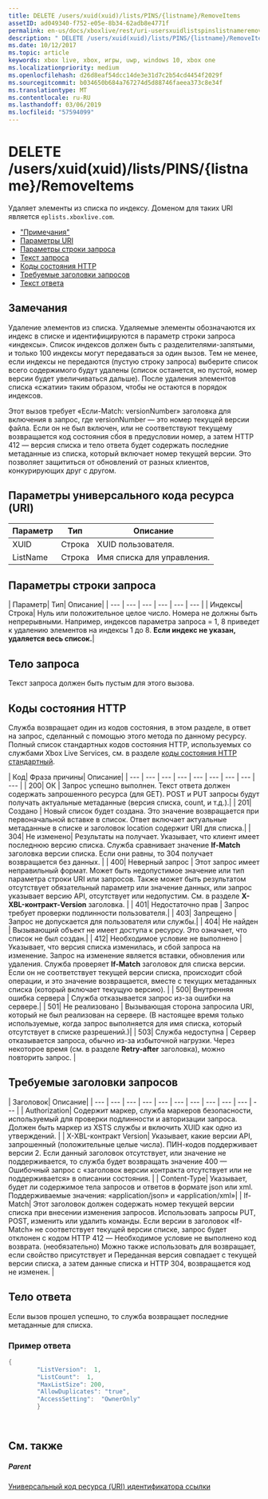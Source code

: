 ```yaml
---
title: DELETE /users/xuid(xuid)/lists/PINS/{listname}/RemoveItems
assetID: ad049340-f752-e05e-8b34-62adb8e4771f
permalink: en-us/docs/xboxlive/rest/uri-usersxuidlistspinslistnameremoveitemsdelete.html
description: " DELETE /users/xuid(xuid)/lists/PINS/{listname}/RemoveItems"
ms.date: 10/12/2017
ms.topic: article
keywords: xbox live, xbox, игры, uwp, windows 10, xbox one
ms.localizationpriority: medium
ms.openlocfilehash: d26d8eaf54dcc14de3e31d7c2b54cd4454f2029f
ms.sourcegitcommit: b034650b684a767274d5d88746faeea373c8e34f
ms.translationtype: MT
ms.contentlocale: ru-RU
ms.lasthandoff: 03/06/2019
ms.locfileid: "57594099"
---
```

# <a name="delete-usersxuidxuidlistspinslistnameremoveitems"></a>DELETE /users/xuid(xuid)/lists/PINS/{listname}/RemoveItems
Удаляет элементы из списка по индексу. Доменом для таких URI является `eplists.xboxlive.com`.
 
  * ["Примечания"](#ID4EV)
  * [Параметры URI](#ID4ECB)
  * [Параметры строки запроса](#ID4ELC)
  * [Текст запроса](#ID4END)
  * [Коды состояния HTTP](#ID4EYD)
  * [Требуемые заголовки запросов](#ID4EOBAC)
  * [Текст ответа](#ID4EEDAC)
 
<a id="ID4EV"></a>

 
## <a name="remarks"></a>Замечания 
 
Удаление элементов из списка. Удаляемые элементы обозначаются их индекс в списке и идентифицируются в параметр строки запроса «индексы». Список индексов должен быть с разделителями-запятыми, и только 100 индексы могут передаваться за один вызов. Тем не менее, если индексы не передаются (пустую строку запроса) выберите список всего содержимого будут удалены (список останется, но пустой, номер версии будет увеличиваться дальше). После удаления элементов списка «сжатии» таким образом, чтобы не остаются в порядок индексов. 
 
Этот вызов требует «Если-Match: versionNumber» заголовка для включения в запрос, где versionNumber — это номер текущей версии файла. Если он не был включен, или не соответствуют текущему возвращается код состояния сбоя в предусловии номер, а затем HTTP 412 — версия списка и тело ответа будет содержать последние метаданные из списка, который включает номер текущей версии. Это позволяет защититься от обновлений от разных клиентов, конкурирующих друг с другом. 
  
<a id="ID4ECB"></a>

 
## <a name="uri-parameters"></a>Параметры универсального кода ресурса (URI) 
 
| Параметр| Тип| Описание| 
| --- | --- | --- | 
| XUID| Строка| XUID пользователя.| 
| ListName| Строка| Имя списка для управления.| 
  
<a id="ID4ELC"></a>

 
## <a name="query-string-parameters"></a>Параметры строки запроса 
 
| Параметр| Тип| Описание| 
| --- | --- | --- | --- | --- | --- | 
| Индексы| Строка| Нуль или положительное целое число. Номера не должны быть непрерывными. Например, индексов параметра запроса = 1, 8 приведет к удалению элементов на индексы 1 до 8. <b>Если индекс не указан, удаляется весь список.</b>| 
  
<a id="ID4END"></a>

 
## <a name="request-body"></a>Тело запроса 
 
Текст запроса должен быть пустым для этого вызова.
  
<a id="ID4EYD"></a>

 
## <a name="http-status-codes"></a>Коды состояния HTTP 
 
Служба возвращает один из кодов состояния, в этом разделе, в ответ на запрос, сделанный с помощью этого метода по данному ресурсу. Полный список стандартных кодов состояния HTTP, используемых со службами Xbox Live Services, см. в разделе [коды состояния HTTP стандартный](../../additional/httpstatuscodes.md).
 
| Код| Фраза причины| Описание| 
| --- | --- | --- | --- | --- | --- | --- | --- | --- | 
| 200| ОК | Запрос успешно выполнен. Текст ответа должен содержать запрошенного ресурса (для GET). POST и PUT запросы будут получать актуальные метаданные (версия списка, count, и т.д.).| 
| 201| Создано | Новый список будет создана. Это значение возвращается при первоначальной вставке в список. Ответ включает актуальные метаданные в списке и заголовок location содержит URI для списка.| 
| 304| Не изменено| Результаты на получает. Указывает, что клиент имеет последнюю версию списка. Служба сравнивает значение <b>If-Match</b> заголовка версии списка. Если они равны, то 304 получает возвращается без данных. | 
| 400| Неверный запрос | Этот запрос имеет неправильный формат. Может быть недопустимое значение или тип параметра строки URI или запросов. Также может быть результатом отсутствует обязательный параметр или значение данных, или запрос указывает версию API, отсутствует или недопустим. См. в разделе <b>X-XBL-контракт-Version</b> заголовка. | 
| 401| Недостаточно прав | Запрос требует проверки подлинности пользователя.| 
| 403| Запрещено | Запрос не допускается для пользователя или службы.| 
| 404| Не найден | Вызывающий объект не имеет доступа к ресурсу. Это означает, что список не был создан.| 
| 412| Необходимое условие не выполнено | Указывает, что версия списка изменилась, и сбой запроса на изменение. Запрос на изменение является вставки, обновления или удаления. Служба проверяет <b>If-Match</b> заголовок для списка версии. Если он не соответствует текущей версии списка, происходит сбой операции, и это значение возвращается, вместе с текущих метаданных списка (который включает текущую версию). | 
| 500| Внутренняя ошибка сервера | Служба отказывается запрос из-за ошибки на сервере.| 
| 501| Не реализовано | Вызывающая сторона запросила URI, который не был реализован на сервере. (В настоящее время только используемые, когда запрос выполняется для имя списка, который отсутствует в списке разрешений.)| 
| 503| Служба недоступна | Сервер отказывается запроса, обычно из-за избыточной нагрузки. Через некоторое время (см. в разделе <b>Retry-after</b> заголовка), можно повторить запрос. | 
  
<a id="ID4EOBAC"></a>

 
## <a name="required-request-headers"></a>Требуемые заголовки запросов
 
| Заголовок| Описание| 
| --- | --- | --- | --- | --- | --- | --- | --- | --- | --- | --- | 
| Authorization| Содержит маркер, служба маркеров безопасности, используемый для проверки подлинности и авторизации запроса. Должен быть маркер из XSTS службы и включить XUID как одно из утверждений. | 
| X-XBL-контракт Version| Указывает, какие версии API, запрошенный (положительные целые числа). ПИН-кодов поддерживает версии 2. Если данный заголовок отсутствует, или значение не поддерживается, то служба будет возвращать значение 400 — Ошибочный запрос с «заголовок версии контракта отсутствует или не поддерживается» в описании состояния. | 
| Content-Type| Указывает, будет ли содержимое тела запросов и ответов в формате json или xml. Поддерживаемые значения: «application/json» и «application/xml»| 
| If-Match| Этот заголовок должен содержать номер текущей версии списка при внесении изменения запросов. Использовать запросы PUT, POST, изменить или удалить команды. Если версии в заголовок «If-Match» не соответствует текущей версии списке, запрос будет отклонен с кодом HTTP 412 — Необходимое условие не выполнено код возврата. (необязательно) Можно также использовать для возвращает, если свойство присутствует и Переданная версия совпадает с текущей версии списка, а затем данные списка и HTTP 304, возвращается код не изменен. | 
  
<a id="ID4EEDAC"></a>

 
## <a name="response-body"></a>Тело ответа 
 
Если вызов прошел успешно, то служба возвращает последние метаданные для списка. 
 
<a id="ID4EODAC"></a>

 
### <a name="sample-response"></a>Пример ответа 
 

```cpp
{
        "ListVersion":  1,
        "ListCount":  1,
        "MaxListSize": 200,
        "AllowDuplicates": "true",
        "AccessSetting":  "OwnerOnly"
        }

      
```

   
<a id="ID4E1DAC"></a>

 
## <a name="see-also"></a>См. также
 
<a id="ID4E3DAC"></a>

 
##### <a name="parent"></a>Parent 

[Универсальный код ресурса (URI) идентификатора ссылки](../atoc-xboxlivews-reference-uris.md)

   